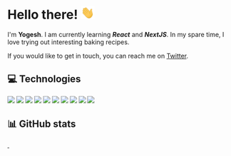 # Hello there! <img src="hand-wave.gif" alt="hand waving animation" width="30px">

I'm **Yogesh**. I am currently learning **_React_** and **_NextJS_**. In my spare time, I love trying out interesting baking recipes.

If you would like to get in touch, you can reach me on [Twitter](https://twitter.com/ys3728).

## :computer: Technologies

![](https://img.shields.io/badge/Editor-VS_Code-informational?style=flat&logo=visualstudiocode&logoColor=white&color=007ACC) ![](https://img.shields.io/badge/Code-HTML5-informational?style=flat&logo=html5&logoColor=white&color=E34F26) ![](https://img.shields.io/badge/Code-CSS3-informational?style=flat&logo=css3&logoColor=white&color=1572B6) ![](https://img.shields.io/badge/Code-JavaScript-informational?style=flat&logo=javascript&logoColor=white&color=F7DF1E) ![](https://img.shields.io/badge/Code-React-informational?style=flat&logo=react&logoColor=white&color=61DAFB) ![](https://img.shields.io/badge/CSS_Framework-Tailwind_CSS-informational?style=flat&logo=tailwindcss&logoColor=white&color=06B6D4) ![](https://img.shields.io/badge/React_Framework-Gatsby-informational?style=flat&logo=gatsby&logoColor=white&color=663399) ![](https://img.shields.io/badge/React_Framework-Next.js-informational?style=flat&logo=gatsby&logoColor=white&color=000000) ![](https://img.shields.io/badge/UI-Chakra_UI-informational?style=flat&logo=tailwindcss&logoColor=white&color=319795) ![](https://img.shields.io/badge/Hosting-Netlify-informational?style=flat&logo=netlify&logoColor=white&color=00C7B7)

## :bar_chart: GitHub stats

<a href="https://github.com/ysherpa3/ysherpa3">
  <img align="center" src="https://github-readme-stats.vercel.app/api/top-langs/?username=ysherpa3&theme=algolia&count_private=true" alt="" />
</a>

<a href="https://github.com/ysherpa3/ysherpa3">
  <img align="center" src="https://github-readme-stats.vercel.app/api?username=ysherpa3&show_icons=true&theme=algolia&count_private=true" alt="" />
</a>
